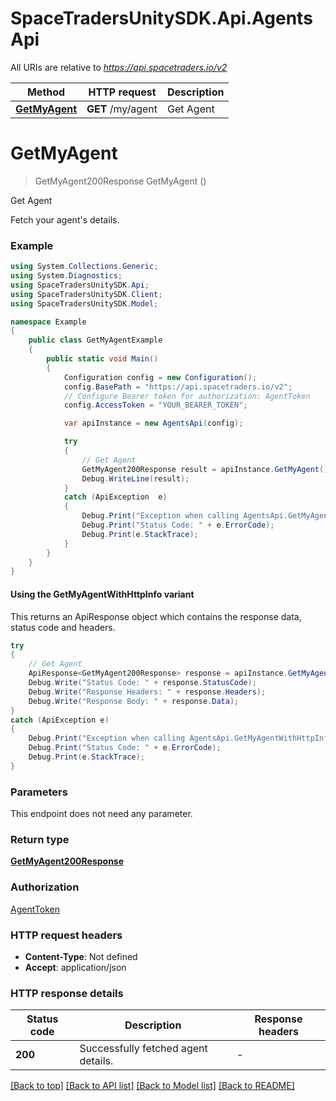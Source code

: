 # SpaceTradersUnitySDK.Api.AgentsApi

All URIs are relative to *https://api.spacetraders.io/v2*

| Method | HTTP request | Description |
|--------|--------------|-------------|
| [**GetMyAgent**](AgentsApi.md#getmyagent) | **GET** /my/agent | Get Agent |

<a id="getmyagent"></a>
# **GetMyAgent**
> GetMyAgent200Response GetMyAgent ()

Get Agent

Fetch your agent's details.

### Example
```csharp
using System.Collections.Generic;
using System.Diagnostics;
using SpaceTradersUnitySDK.Api;
using SpaceTradersUnitySDK.Client;
using SpaceTradersUnitySDK.Model;

namespace Example
{
    public class GetMyAgentExample
    {
        public static void Main()
        {
            Configuration config = new Configuration();
            config.BasePath = "https://api.spacetraders.io/v2";
            // Configure Bearer token for authorization: AgentToken
            config.AccessToken = "YOUR_BEARER_TOKEN";

            var apiInstance = new AgentsApi(config);

            try
            {
                // Get Agent
                GetMyAgent200Response result = apiInstance.GetMyAgent();
                Debug.WriteLine(result);
            }
            catch (ApiException  e)
            {
                Debug.Print("Exception when calling AgentsApi.GetMyAgent: " + e.Message);
                Debug.Print("Status Code: " + e.ErrorCode);
                Debug.Print(e.StackTrace);
            }
        }
    }
}
```

#### Using the GetMyAgentWithHttpInfo variant
This returns an ApiResponse object which contains the response data, status code and headers.

```csharp
try
{
    // Get Agent
    ApiResponse<GetMyAgent200Response> response = apiInstance.GetMyAgentWithHttpInfo();
    Debug.Write("Status Code: " + response.StatusCode);
    Debug.Write("Response Headers: " + response.Headers);
    Debug.Write("Response Body: " + response.Data);
}
catch (ApiException e)
{
    Debug.Print("Exception when calling AgentsApi.GetMyAgentWithHttpInfo: " + e.Message);
    Debug.Print("Status Code: " + e.ErrorCode);
    Debug.Print(e.StackTrace);
}
```

### Parameters
This endpoint does not need any parameter.
### Return type

[**GetMyAgent200Response**](GetMyAgent200Response.md)

### Authorization

[AgentToken](../README.md#AgentToken)

### HTTP request headers

 - **Content-Type**: Not defined
 - **Accept**: application/json


### HTTP response details
| Status code | Description | Response headers |
|-------------|-------------|------------------|
| **200** | Successfully fetched agent details. |  -  |

[[Back to top]](#) [[Back to API list]](../README.md#documentation-for-api-endpoints) [[Back to Model list]](../README.md#documentation-for-models) [[Back to README]](../README.md)

